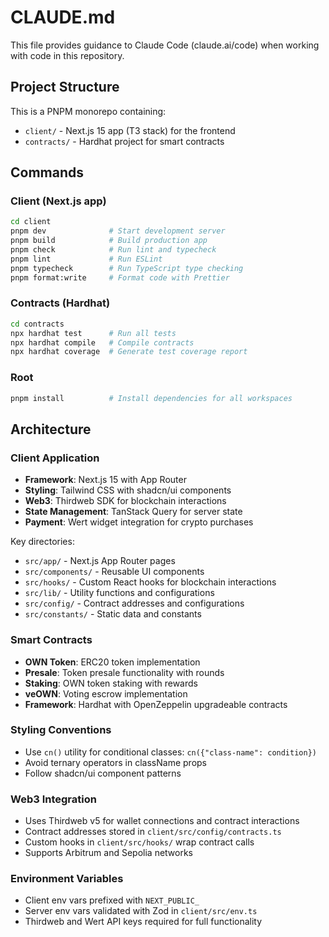 # CLAUDE.md

This file provides guidance to Claude Code (claude.ai/code) when working with code in this repository.

## Project Structure

This is a PNPM monorepo containing:
- `client/` - Next.js 15 app (T3 stack) for the frontend
- `contracts/` - Hardhat project for smart contracts

## Commands

### Client (Next.js app)
```bash
cd client
pnpm dev              # Start development server
pnpm build            # Build production app
pnpm check            # Run lint and typecheck
pnpm lint             # Run ESLint
pnpm typecheck        # Run TypeScript type checking
pnpm format:write     # Format code with Prettier
```

### Contracts (Hardhat)
```bash
cd contracts
npx hardhat test      # Run all tests
npx hardhat compile   # Compile contracts
npx hardhat coverage  # Generate test coverage report
```

### Root
```bash
pnpm install          # Install dependencies for all workspaces
```

## Architecture

### Client Application
- **Framework**: Next.js 15 with App Router
- **Styling**: Tailwind CSS with shadcn/ui components
- **Web3**: Thirdweb SDK for blockchain interactions
- **State Management**: TanStack Query for server state
- **Payment**: Wert widget integration for crypto purchases

Key directories:
- `src/app/` - Next.js App Router pages
- `src/components/` - Reusable UI components
- `src/hooks/` - Custom React hooks for blockchain interactions
- `src/lib/` - Utility functions and configurations
- `src/config/` - Contract addresses and configurations
- `src/constants/` - Static data and constants

### Smart Contracts
- **OWN Token**: ERC20 token implementation
- **Presale**: Token presale functionality with rounds
- **Staking**: OWN token staking with rewards
- **veOWN**: Voting escrow implementation
- **Framework**: Hardhat with OpenZeppelin upgradeable contracts

### Styling Conventions
- Use `cn()` utility for conditional classes: `cn({"class-name": condition})`
- Avoid ternary operators in className props
- Follow shadcn/ui component patterns

### Web3 Integration
- Uses Thirdweb v5 for wallet connections and contract interactions
- Contract addresses stored in `client/src/config/contracts.ts`
- Custom hooks in `client/src/hooks/` wrap contract calls
- Supports Arbitrum and Sepolia networks

### Environment Variables
- Client env vars prefixed with `NEXT_PUBLIC_`
- Server env vars validated with Zod in `client/src/env.ts`
- Thirdweb and Wert API keys required for full functionality